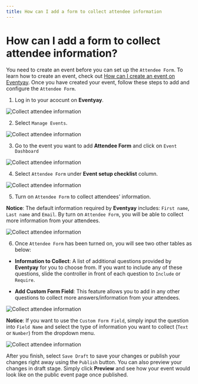 ```yaml
---
title: How can I add a form to collect attendee information
---
```


# How can I add a form to collect attendee information?

You need to create an event before you can set up the `Attendee Form`. To learn how to create an event, check out [How can I create an event on Eventyay](../event-setup/How-can-I-create-an-event.md). Once you have created your event, follow these steps to add and configure the `Attendee Form`. 

1. Log in to your acocunt on **Eventyay**.

![Collect attendee information](/images/Log-in-page.png)

2. Select `Manage Events`.

![Collect attendee information](/images/How-can-I-add-a-form-to-collect-attendee-information-Manage-Event-Bar.png)

3. Go to the event you want to add **Attendee Form** and click on `Event Dashboard`

![Collect attendee information](/images/How-can-I-add-a-form-to-collect-attendee-infomation-Event-dashboard.png)

4. Select `Attendee Form` under **Event setup checklist** column. 

![Collect attendee information](/images/How-can-I-add-a-form-to-collect-attendee-information.png)

5. Turn on `Attendee Form` to collect attendees' information.

**Notice**: The default information required by **Eventyay** includes: `First name`, `Last name` and `Email`. By turn on `Attendee Form`, you will be able to collect more information from your attendees. 

![Collect attendee information](/images/How-can-I-add-a-form-to-collect-attendee-information-1.png)

6. Once `Attendee Form` has been turned on, you will see two other tables as below:

- **Information to Collect**: A list of additional questions provided by **Eventyay** for you to choose from. If you want to include any of these questions, slide the controller in front of each question to `Include` or `Require`.  

- **Add Custom Form Field**: This feature allows you to add in any other questions to collect more answers/information from your attendees. 

![Collect attendee information](/images/How-can-I-add-a-form-to-collect-attendee-information-2.png)

**Notice**: If you want to use the `Custom Form Field`, simply input the question into `Field Name` and select the type of information you want to collect (`Text` or `Number`) from the dropdown menu. 

![Collect attendee information](/images/How-can-I-add-a-form-to-collect-attendee-information-add-custom-form-field.png)

After you finish, select `Save Draft` to save your changes or publish your changes right away using the `Publish` button. You can also preview your changes in draft stage. Simply click **Preview** and see how your event would look like on the public event page once published.
